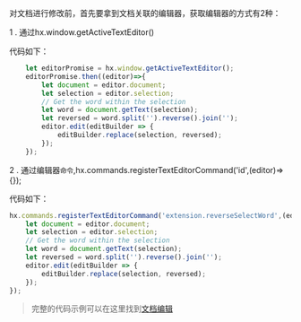 对文档进行修改前，首先要拿到文档关联的编辑器，获取编辑器的方式有2种：

1 . 通过hx.window.getActiveTextEditor()

代码如下：
```javascript
    let editorPromise = hx.window.getActiveTextEditor();
    editorPromise.then((editor)=>{
        let document = editor.document;
        let selection = editor.selection;
        // Get the word within the selection
        let word = document.getText(selection);
        let reversed = word.split('').reverse().join('');
        editor.edit(editBuilder => {
            editBuilder.replace(selection, reversed);
        });
    });
```

2 . 通过编辑器`命令`,hx.commands.registerTextEditorCommand('id',(editor)=>{});

代码如下：
```javascript
hx.commands.registerTextEditorCommand('extension.reverseSelectWord',(editor)=>{
    let document = editor.document;
    let selection = editor.selection;
    // Get the word within the selection
    let word = document.getText(selection);
    let reversed = word.split('').reverse().join('');
    editor.edit(editBuilder => {
        editBuilder.replace(selection, reversed);
    });
});
```
> 完整的代码示例可以在这里找到[文档编辑](#)